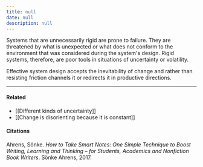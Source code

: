 ```yaml
---
title: null
date: null
description: null
---
```


Systems that are unnecessarily rigid are prone to failure. They are threatened by what is unexpected or what does not conform to the environment that was considered during the system's design. Rigid systems, therefore, are poor tools in situations of uncertainty or volatility.

Effective system design accepts the inevitability of change and rather than resisting friction channels it or redirects it in productive directions.

---

#### Related

- [[Different kinds of uncertainty]]
- [[Change is disorienting because it is constant]]

#### Citations

Ahrens, Sönke. _How to Take Smart Notes: One Simple Technique to Boost Writing, Learning and Thinking – for Students, Academics and Nonfiction Book Writers_. Sönke Ahrens, 2017.

